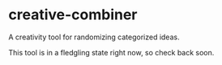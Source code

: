# creative-combiner
A creativity tool for randomizing categorized ideas.

This tool is in a fledgling state right now, so check back soon.
